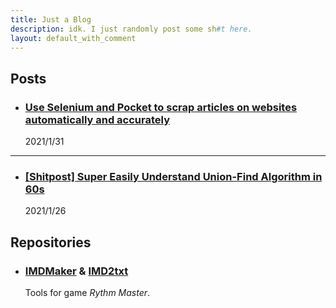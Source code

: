 ```yaml
---
title: Just a Blog
description: idk. I just randomly post some sh#t here.
layout: default_with_comment
---
```


## Posts

- ### [Use Selenium and Pocket to scrap articles on websites automatically and accurately](./posts/scrappocket)

  2021/1/31

---

- ### [[Shitpost] Super Easily Understand Union-Find Algorithm in 60s](https://www.bilibili.com/video/BV1Wv4y1f7n1)

  2021/1/26

## Repositories

- ### [IMDMaker](https://github.com/AzusaTsang/IMDMaker) & [IMD2txt](https://github.com/AzusaTsang/IMD2txt)

  Tools for game _Rythm Master_.
